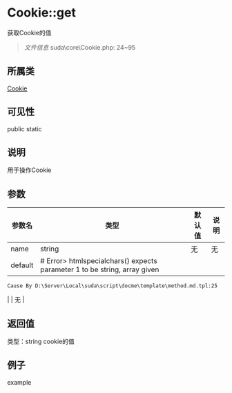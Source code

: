 # Cookie::get
获取Cookie的值
> *文件信息* suda\core\Cookie.php: 24~95
## 所属类 

[Cookie](../Cookie.md)

## 可见性

  public  static
## 说明

用于操作Cookie

## 参数

| 参数名 | 类型 | 默认值 | 说明 |
|--------|-----|-------|-------|
| name |  string | 无 | 无 |
| default |  # Error> htmlspecialchars() expects parameter 1 to be string, array given
	Cause By D:\Server\Local\suda\script\docme\template\method.md.tpl:25
 |  | 无 |

## 返回值
类型：string
 cookie的值

## 例子

example